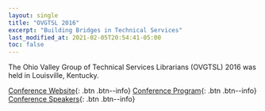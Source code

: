 ```yaml
---
layout: single
title: "OVGTSL 2016"
excerpt: "Building Bridges in Technical Services"
last_modified_at: 2021-02-05T20:54:41-05:00
toc: false
---
```


The Ohio Valley Group of Technical Services Librarians (OVGTSL) 2016 was held in Louisville, Kentucky.

[Conference Website](https://web.archive.org/web/20160806011403/http://www.ovgtsl2016.org/){: .btn .btn--info}
[Conference Program](https://web.archive.org/web/20160806011722/http://www.ovgtsl2016.org/program/concurrent-sessions/){: .btn .btn--info}
[Conference Speakers](https://web.archive.org/web/20160806011645/http://www.ovgtsl2016.org/general-session-speakers/){: .btn .btn--info}
